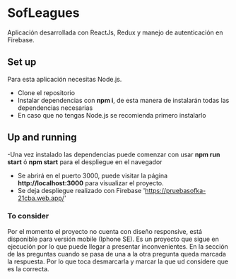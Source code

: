 # SofLeagues

Aplicación desarrollada con ReactJs, Redux y manejo de autenticación en Firebase. 

## Set up

Para esta aplicación necesitas Node.js.

- Clone el repositorio
- Instalar dependencias con <b>npm i</b>, de esta manera de instalarán todas las dependencias necesarias
- En caso que no tengas Node.js se recomienda primero instalarlo

## Up and running

-Una vez instalado las dependencias puede comenzar con usar <b>npm run start</b> ó <b>npm start</b> para el despliegue en el navegador
- Se abrirá en el puerto 3000, puede visitar la página <b>http://localhost:3000</b> para visualizar el proyecto.
- Se deja despliegue realizado con Firebase 'https://pruebasofka-21cba.web.app/'

### To consider

Por el momento el proyecto no cuenta con diseño responsive, está disponible para versión mobile (Iphone SE).
Es un proyecto que sigue en ejecución por lo que puede llegar a presentar inconvenientes. 
En la sección de las preguntas cuando se pasa de una a la otra pregunta queda marcada la respuesta. Por lo que toca desmarcarla y marcar la que ud considere que es la correcta. 
